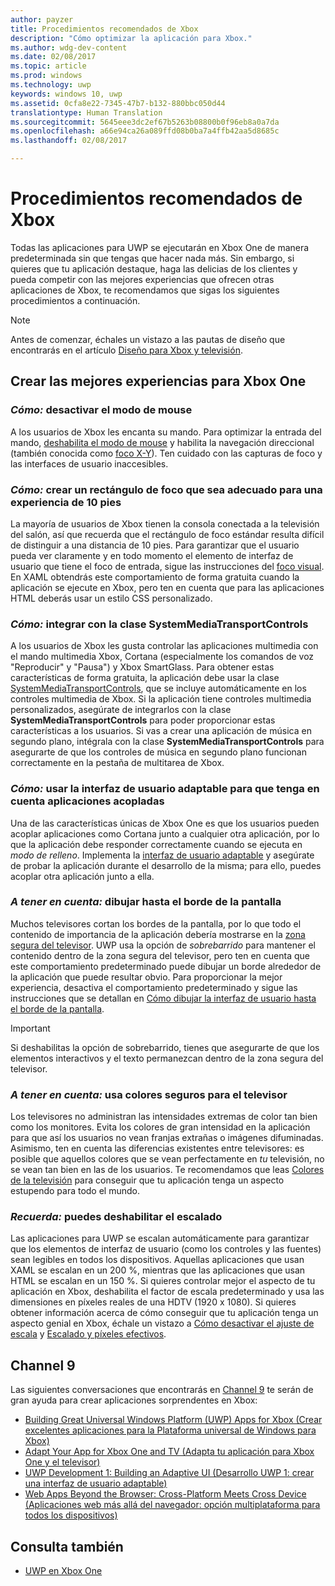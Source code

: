 ```yaml
---
author: payzer
title: Procedimientos recomendados de Xbox
description: "Cómo optimizar la aplicación para Xbox."
ms.author: wdg-dev-content
ms.date: 02/08/2017
ms.topic: article
ms.prod: windows
ms.technology: uwp
keywords: windows 10, uwp
ms.assetid: 0cfa8e22-7345-47b7-b132-880bbc050d44
translationtype: Human Translation
ms.sourcegitcommit: 5645eee3dc2ef67b5263b08800b0f96eb8a0a7da
ms.openlocfilehash: a66e94ca26a089ffd08b0ba7a4ffb42aa5d8685c
ms.lasthandoff: 02/08/2017

---
```


# <a name="xbox-best-practices"></a>Procedimientos recomendados de Xbox
Todas las aplicaciones para UWP se ejecutarán en Xbox One de manera predeterminada sin que tengas que hacer nada más. Sin embargo, si quieres que tu aplicación destaque, haga las delicias de los clientes y pueda competir con las mejores experiencias que ofrecen otras aplicaciones de Xbox, te recomendamos que sigas los siguientes procedimientos a continuación.
  > [!NOTE]
  > Antes de comenzar, échales un vistazo a las pautas de diseño que encontrarás en el artículo [Diseño para Xbox y televisión](../input-and-devices/designing-for-tv.md).   

## <a name="to-build-the-best-experiences-for-xbox-one"></a>Crear las mejores experiencias para Xbox One

### <a name="do-turn-off-mouse-mode"></a>*Cómo:* desactivar el modo de mouse
A los usuarios de Xbox les encanta su mando. Para optimizar la entrada del mando, [deshabilita el modo de mouse](how-to-disable-mouse-mode.md) y habilita la navegación direccional (también conocida como [foco X-Y](../input-and-devices/designing-for-tv.md#xy-focus-navigation-and-interaction)). Ten cuidado con las capturas de foco y las interfaces de usuario inaccesibles.

### <a name="do-draw-a-focus-rectangle-that-is-appropriate-for-a-10-foot-experience"></a>*Cómo:* crear un rectángulo de foco que sea adecuado para una experiencia de 10 pies
La mayoría de usuarios de Xbox tienen la consola conectada a la televisión del salón, así que recuerda que el rectángulo de foco estándar resulta difícil de distinguir a una distancia de 10 pies. Para garantizar que el usuario pueda ver claramente y en todo momento el elemento de interfaz de usuario que tiene el foco de entrada, sigue las instrucciones del [foco visual](../input-and-devices/designing-for-tv.md#focus-visual). En XAML obtendrás este comportamiento de forma gratuita cuando la aplicación se ejecute en Xbox, pero ten en cuenta que para las aplicaciones HTML deberás usar un estilo CSS personalizado.

###    <a name="do-integrate-with-the-systemmediatransportcontrols-class"></a>*Cómo:* integrar con la clase SystemMediaTransportControls 
A los usuarios de Xbox les gusta controlar las aplicaciones multimedia con el mando multimedia Xbox, Cortana (especialmente los comandos de voz "Reproducir" y "Pausa") y Xbox SmartGlass. Para obtener estas características de forma gratuita, la aplicación debe usar la clase [SystemMediaTransportControls](https://msdn.microsoft.com/en-us/library/windows/apps/windows.media.systemmediatransportcontrols.aspx), que se incluye automáticamente en los controles multimedia de Xbox. Si la aplicación tiene controles multimedia personalizados, asegúrate de integrarlos con la clase **SystemMediaTransportControls** para poder proporcionar estas características a los usuarios. Si vas a crear una aplicación de música en segundo plano, intégrala con la clase **SystemMediaTransportControls** para asegurarte de que los controles de música en segundo plano funcionan correctamente en la pestaña de multitarea de Xbox.

### <a name="do-use-adaptive-ui-to-account-for-snapped-apps"></a>*Cómo:* usar la interfaz de usuario adaptable para que tenga en cuenta aplicaciones acopladas
Una de las características únicas de Xbox One es que los usuarios pueden acoplar aplicaciones como Cortana junto a cualquier otra aplicación, por lo que la aplicación debe responder correctamente cuando se ejecuta en *modo de relleno*. Implementa la [interfaz de usuario adaptable](../get-started/universal-application-platform-guide.md#design-adaptive-ui-with-adaptive-panels) y asegúrate de probar la aplicación durante el desarrollo de la misma; para ello, puedes acoplar otra aplicación junto a ella.

### <a name="consider-draw-to-the-edge-of-the-screen"></a>*A tener en cuenta:* dibujar hasta el borde de la pantalla
Muchos televisores cortan los bordes de la pantalla, por lo que todo el contenido de importancia de la aplicación debería mostrarse en la [zona segura del televisor](../input-and-devices/designing-for-tv.md#tv-safe-area). UWP usa la opción de *sobrebarrido* para mantener el contenido dentro de la zona segura del televisor, pero ten en cuenta que este comportamiento predeterminado puede dibujar un borde alrededor de la aplicación que puede resultar obvio. Para proporcionar la mejor experiencia, desactiva el comportamiento predeterminado y sigue las instrucciones que se detallan en [Cómo dibujar la interfaz de usuario hasta el borde de la pantalla](turn-off-overscan.md).
> [!IMPORTANT]
  > Si deshabilitas la opción de sobrebarrido, tienes que asegurarte de que los elementos interactivos y el texto permanezcan dentro de la zona segura del televisor. 

###    <a name="consider-use-tv-safe-colors"></a>*A tener en cuenta:* usa colores seguros para el televisor 
Los televisores no administran las intensidades extremas de color tan bien como los monitores. Evita los colores de gran intensidad en la aplicación para que así los usuarios no vean franjas extrañas o imágenes difuminadas. Asimismo, ten en cuenta las diferencias existentes entre televisores: es posible que aquellos colores que se vean perfectamente en *tu* televisión, no se vean tan bien en las de los usuarios. Te recomendamos que leas [Colores de la televisión](../input-and-devices/designing-for-tv.md#colors) para conseguir que tu aplicación tenga un aspecto estupendo para todo el mundo.

### <a name="remember-you-can-disable-scaling"></a>*Recuerda:* puedes deshabilitar el escalado
Las aplicaciones para UWP se escalan automáticamente para garantizar que los elementos de interfaz de usuario (como los controles y las fuentes) sean legibles en todos los dispositivos. Aquellas aplicaciones que usan XAML se escalan en un 200 %, mientras que las aplicaciones que usan HTML se escalan en un 150 %. Si quieres controlar mejor el aspecto de tu aplicación en Xbox, deshabilita el factor de escala predeterminado y usa las dimensiones en píxeles reales de una HDTV (1920 x 1080). Si quieres obtener información acerca de cómo conseguir que tu aplicación tenga un aspecto genial en Xbox, échale un vistazo a [Cómo desactivar el ajuste de escala](disable-scaling.md) y [Escalado y píxeles efectivos](../layout/design-and-ui-intro.md#effective-pixels-and-scaling).

## <a name="channel-9"></a>Channel 9
Las siguientes conversaciones que encontrarás en [Channel 9](https://channel9.msdn.com/) te serán de gran ayuda para crear aplicaciones sorprendentes en Xbox:

- [Building Great Universal Windows Platform (UWP) Apps for Xbox (Crear excelentes aplicaciones para la Plataforma universal de Windows para Xbox)](https://channel9.msdn.com/Events/Build/2016/B883)
- [Adapt Your App for Xbox One and TV (Adapta tu aplicación para Xbox One y el televisor)](https://channel9.msdn.com/Events/Build/2016/T651-R1)
- [UWP Development 1: Building an Adaptive UI (Desarrollo UWP 1: crear una interfaz de usuario adaptable)](https://channel9.msdn.com/Events/Build/2016/L724-R1)
- [Web Apps Beyond the Browser: Cross-Platform Meets Cross Device (Aplicaciones web más allá del navegador: opción multiplataforma para todos los dispositivos)](https://channel9.msdn.com/Events/Build/2016/B888)


## <a name="see-also"></a>Consulta también
- [UWP en Xbox One](index.md)


